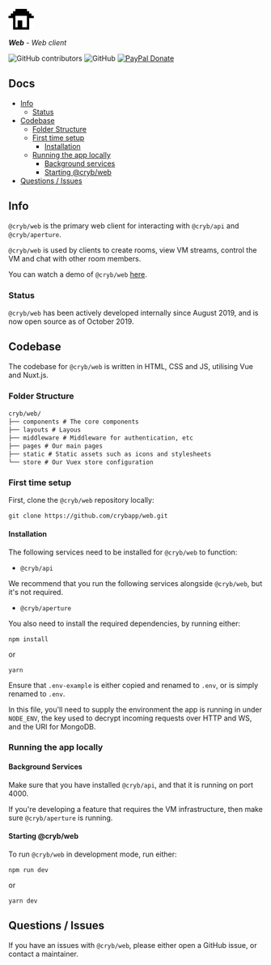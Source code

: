 ![Cryb OSS](.github/cryb.png "Cryb OSS Logo")

_**Web** - Web client_

![GitHub contributors](https://img.shields.io/github/contributors/crybapp/web) ![GitHub](https://img.shields.io/github/license/crybapp/web) [![PayPal Donate](https://img.shields.io/badge/donate-PayPal-blue.svg)](https://paypal.me/williamsthing)

## Docs
* [Info](#info)
    * [Status](#status)
* [Codebase](#codebase)
    * [Folder Structure](#folder-structure)
    * [First time setup](#first-time-setup)
        * [Installation](#installation)
    * [Running the app locally](#running-the-app-locally)
        * [Background services](#background-services)
        * [Starting @cryb/web](#starting-@cryb/web)
* [Questions / Issues](#questions-/-issues)

## Info
`@cryb/web` is the primary web client for interacting with `@cryb/api` and `@cryb/aperture`.

`@cryb/web` is used by clients to create rooms, view VM streams, control the VM and chat with other room members.

You can watch a demo of `@cryb/web` [here](https://youtu.be/pGNMZ98RwZY).

### Status
`@cryb/web` has been actively developed internally since August 2019, and is now open source as of October 2019.

## Codebase
The codebase for `@cryb/web` is written in HTML, CSS and JS, utilising Vue and Nuxt.js.

### Folder Structure
```
cryb/web/
├── components # The core components
├── layouts # Layous 
├── middleware # Middleware for authentication, etc
├── pages # Our main pages
├── static # Static assets such as icons and stylesheets
└── store # Our Vuex store configuration
```

### First time setup
First, clone the `@cryb/web` repository locally:

```
git clone https://github.com/crybapp/web.git
```

#### Installation
The following services need to be installed for `@cryb/web` to function:

* `@cryb/api`

We recommend that you run the following services alongside `@cryb/web`, but it's not required.
* `@cryb/aperture`

You also need to install the required dependencies, by running either:

```
npm install
```
or
```
yarn
```

Ensure that `.env-example` is either copied and renamed to `.env`, or is simply renamed to `.env`.

In this file, you'll need to supply the environment the app is running in under `NODE_ENV`, the key used to decrypt incoming requests over HTTP and WS, and the URI for MongoDB.

### Running the app locally

#### Background Services
Make sure that you have installed `@cryb/api`, and that it is running on port 4000.

If you're developing a feature that requires the VM infrastructure, then make sure `@cryb/aperture` is running.

#### Starting @cryb/web
To run `@cryb/web` in development mode, run either:

```
npm run dev
```
or
```
yarn dev
```

## Questions / Issues

If you have an issues with `@cryb/web`, please either open a GitHub issue, or contact a maintainer.
